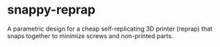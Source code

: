 snappy-reprap
=============

A parametric design for a cheap self-replicating 3D printer (reprap) that snaps together to minimize screws and non-printed parts.
